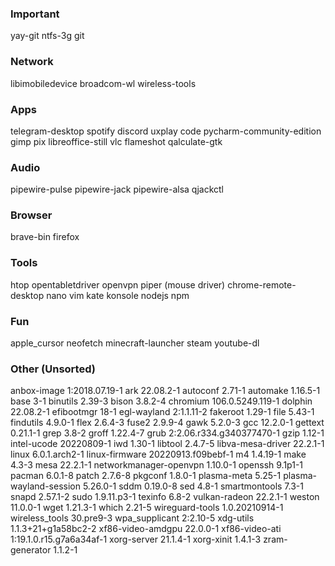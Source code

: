 ### Important
yay-git
ntfs-3g
git

### Network
libimobiledevice
broadcom-wl
wireless-tools

### Apps
telegram-desktop
spotify
discord
uxplay
code
pycharm-community-edition
gimp
pix
libreoffice-still
vlc
flameshot
qalculate-gtk

### Audio
pipewire-pulse
pipewire-jack
pipewire-alsa
qjackctl

### Browser
brave-bin
firefox

### Tools 
htop
opentabletdriver
openvpn
piper (mouse driver)
chrome-remote-desktop
nano
vim
kate
konsole
nodejs
npm

### Fun
apple_cursor
neofetch
minecraft-launcher
steam
youtube-dl

### Other (Unsorted)
anbox-image 1:2018.07.19-1
ark 22.08.2-1
autoconf 2.71-1
automake 1.16.5-1
base 3-1
binutils 2.39-3
bison 3.8.2-4
chromium 106.0.5249.119-1
dolphin 22.08.2-1
efibootmgr 18-1
egl-wayland 2:1.1.11-2
fakeroot 1.29-1
file 5.43-1
findutils 4.9.0-1
flex 2.6.4-3
fuse2 2.9.9-4
gawk 5.2.0-3
gcc 12.2.0-1
gettext 0.21.1-1
grep 3.8-2
groff 1.22.4-7
grub 2:2.06.r334.g340377470-1
gzip 1.12-1
intel-ucode 20220809-1
iwd 1.30-1
libtool 2.4.7-5
libva-mesa-driver 22.2.1-1
linux 6.0.1.arch2-1
linux-firmware 20220913.f09bebf-1
m4 1.4.19-1
make 4.3-3
mesa 22.2.1-1
networkmanager-openvpn 1.10.0-1
openssh 9.1p1-1
pacman 6.0.1-8
patch 2.7.6-8
pkgconf 1.8.0-1
plasma-meta 5.25-1
plasma-wayland-session 5.26.0-1
sddm 0.19.0-8
sed 4.8-1
smartmontools 7.3-1
snapd 2.57.1-2
sudo 1.9.11.p3-1
texinfo 6.8-2
vulkan-radeon 22.2.1-1
weston 11.0.0-1
wget 1.21.3-1
which 2.21-5
wireguard-tools 1.0.20210914-1
wireless_tools 30.pre9-3
wpa_supplicant 2:2.10-5
xdg-utils 1.1.3+21+g1a58bc2-2
xf86-video-amdgpu 22.0.0-1
xf86-video-ati 1:19.1.0.r15.g7a6a34af-1
xorg-server 21.1.4-1
xorg-xinit 1.4.1-3
zram-generator 1.1.2-1
